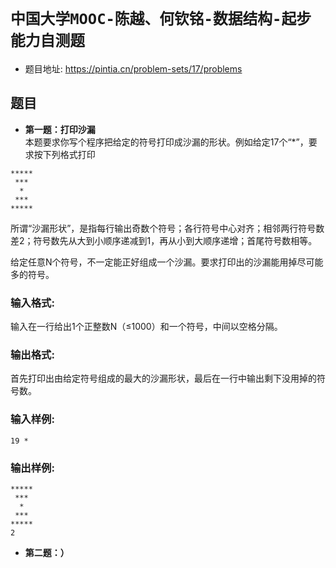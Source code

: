 # `中国大学MOOC-陈越、何钦铭-数据结构-起步能力自测题`
* 题目地址: https://pintia.cn/problem-sets/17/problems

## 题目 

* **第一题：打印沙漏**  
本题要求你写个程序把给定的符号打印成沙漏的形状。例如给定17个“*”，要求按下列格式打印  
```
*****
 ***
  *
 ***
*****
```
所谓“沙漏形状”，是指每行输出奇数个符号；各行符号中心对齐；相邻两行符号数差2；符号数先从大到小顺序递减到1，再从小到大顺序递增；首尾符号数相等。

给定任意N个符号，不一定能正好组成一个沙漏。要求打印出的沙漏能用掉尽可能多的符号。

### 输入格式:  
输入在一行给出1个正整数N（≤1000）和一个符号，中间以空格分隔。

### 输出格式:  
首先打印出由给定符号组成的最大的沙漏形状，最后在一行中输出剩下没用掉的符号数。  

### 输入样例:   
`19 *`
### 输出样例:  
```
*****
 ***
  *
 ***
*****
2
``` 

* **第二题：）** 
